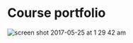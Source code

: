 # Course portfolio
![screen shot 2017-05-25 at 1 29 42 am](https://cloud.githubusercontent.com/assets/28941368/26437206/aef737b4-40e9-11e7-837d-fa4ecea8caf6.png)

